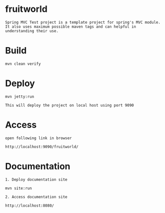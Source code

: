 fruitworld
====================================

	Spring MVC Test project is a template project for spring's MVC module.
	It also uses maximum possible maven tags and can helpful in understanding their use.


Build
====================================

	mvn clean verify


Deploy
====================================

	mvn jetty:run

	This will deploy the project on local host using port 9090

	
Access
====================================

	open following link in browser 
	
	http://localhost:9090/fruitworld/


Documentation
====================================
	1. Deploy documentation site

	mvn site:run

	2. Access documentation site

	http://localhost:8080/	